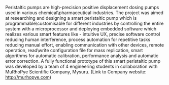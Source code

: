Peristaltic pumps are high-precision positive displacement dosing pumps used in various chemical\pharmaceutical industries. The project was aimed at researching and designing a smart peristaltic pump which is programmable\customisable for different industries by controlling the entire system with a microprocessor and deploying embedded software which realizes various smart features like - intuitive UX, precise software control reducing human interference, process automation for repetitive tasks reducing manual effort, enabling communication with other devices, remote operation, read\write configuration file for mass replication, smart algorithms for automatic calibration, performance analysis and automatic error correction. A fully functional prototype of this smart peristaltic pump was developed by a team of 4 engineering students in collaboration with MuRhoPye Scientific Company, Mysuru. (Link to Company website: ​ http://murhopye.com)
